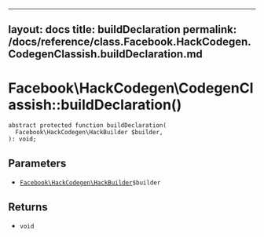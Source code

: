 
***

layout: docs
title: buildDeclaration
permalink: /docs/reference/class.Facebook.HackCodegen.CodegenClassish.buildDeclaration.md
---







# Facebook\\HackCodegen\\CodegenClassish::buildDeclaration()




``` Hack
abstract protected function buildDeclaration(
  Facebook\HackCodegen\HackBuilder $builder,
): void;
```




## Parameters




+ [` Facebook\HackCodegen\HackBuilder `](<class.Facebook.HackCodegen.HackBuilder.md>)`` $builder ``




## Returns




* ` void `